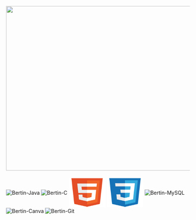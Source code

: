 <img height="450" width="800" src="/assets/cartão.png" >

 <div>
  <div style="display: inline"><br>
  <img align="center" alt="Bertin-Java" height="80" width="100" src="https://cdn.jsdelivr.net/gh/devicons/devicon/icons/java/java-original.svg"/>
   <img align="center" alt="Bertin-C" height="80" width="100" src="https://cdn.jsdelivr.net/gh/devicons/devicon/icons/c/c-original.svg"/>
  <img align="center" alt="Bertin-HTML" height="80" width="100" src="https://raw.githubusercontent.com/devicons/devicon/master/icons/html5/html5-original.svg">
  <img align="center" alt="Bertin-CSS" height="80" width="100" src="https://raw.githubusercontent.com/devicons/devicon/master/icons/css3/css3-original.svg">
  <img align="center" alt="Bertin-MySQL" height="100" width="100" src="https://cdn.jsdelivr.net/gh/devicons/devicon/icons/mysql/mysql-original-wordmark.svg"/>
  <img align="center" alt="Bertin-Canva" height="100" width="100" src="https://cdn.jsdelivr.net/gh/devicons/devicon/icons/git/git-plain.svg" />  
  <img align="center" alt="Bertin-Git" height="100" width="90" src="https://cdn.jsdelivr.net/gh/devicons/devicon/icons/canva/canva-original.svg"/> 
</div>

